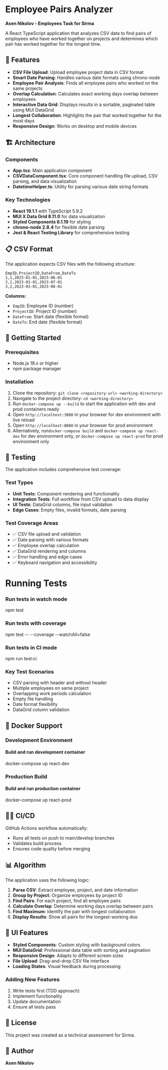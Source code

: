 
# Employee Pairs Analyzer

**Asen Nikolov - Employees Task for Sirma**

A React TypeScript application that analyzes CSV data to find pairs of employees who have worked together on projects and determines which pair has worked together for the longest time.

## 🎯 Features

- **CSV File Upload**: Upload employee project data in CSV format
- **Smart Date Parsing**: Handles various date formats using chrono-node
- **Employee Pair Analysis**: Finds all employee pairs who worked on the same projects
- **Overlap Calculation**: Calculates exact working days overlap between employees
- **Interactive Data Grid**: Displays results in a sortable, paginated table using MUI DataGrid
- **Longest Collaboration**: Highlights the pair that worked together for the most days
- **Responsive Design**: Works on desktop and mobile devices

## 🏗️ Architecture

### Components

- **App.tsx**: Main application component
- **CSVDataComponent.tsx**: Core component handling file upload, CSV parsing, and data visualization
- **DatetimeHelper.ts**: Utility for parsing various date string formats

### Key Technologies

- **React 19.1.1** with TypeScript 5.9.2
- **MUI X Data Grid 8.11.0** for data visualization
- **Styled Components 6.1.19** for styling
- **chrono-node 2.8.4** for flexible date parsing
- **Jest & React Testing Library** for comprehensive testing

## 📋 CSV Format

The application expects CSV files with the following structure:

```csv
EmpID,ProjectID,DateFrom,DateTo
1,1,2023-01-01,2023-06-01
2,1,2023-02-01,2023-07-01
3,2,2023-03-01,2023-08-01
```

**Columns:**
- `EmpID`: Employee ID (number)
- `ProjectID`: Project ID (number)
- `DateFrom`: Start date (flexible format)
- `DateTo`: End date (flexible format)

## 🚀 Getting Started
### Prerequisites
- Node.js 18.x or higher
- npm package manager

### Installation
1. Clone the repository:
   ```git clone <repository-url> <working-directory>```
2. Navigate to the project directory:
```cd <working-directory>```
3. Run ```docker-compose up --build``` to start the application with dev and prod containers ready
4. Open ```http://localhost:3000``` in your browser for dev environment with live reload
5. Open ```http://localhost:8080``` in your browser for prod environment
6. Alternatively, run```docker-compose build``` and ```docker-compose up react-dev``` for dev environment only, or ```docker-compose up react-prod``` for prod environment only

## 🧪 Testing
The application includes comprehensive test coverage:
### Test Types
- **Unit Tests**: Component rendering and functionality
- **Integration Tests**: Full workflow from CSV upload to data display
- **UI Tests**: DataGrid columns, file input validation
- **Edge Cases**: Empty files, invalid formats, date parsing

### Test Coverage Areas
- ✅ CSV file upload and validation
- ✅ Date parsing with various formats
- ✅ Employee overlap calculation
- ✅ DataGrid rendering and columns
- ✅ Error handling and edge cases
- ✅ Keyboard navigation and accessibility

# Running Tests
### Run tests in watch mode
npm test

### Run tests with coverage
npm test -- --coverage --watchAll=false

### Run tests in CI mode
npm run test:ci

### Key Test Scenarios
- CSV parsing with header and without header
- Multiple employees on same project
- Overlapping work periods calculation
- Empty file handling
- Date format flexibility
- DataGrid column validation

## 🐳 Docker Support
### Development Environment
#### Build and run development container
docker-compose up react-dev
### Production Build
#### Build and run production container
docker-compose up react-prod

## 🏃‍♂️ CI/CD
GitHub Actions workflow automatically:
- Runs all tests on push to main/develop branches
- Validates build process
- Ensures code quality before merging

## 📊 Algorithm
The application uses the following logic:
1. **Parse CSV**: Extract employee, project, and date information
2. **Group by Project**: Organize employees by project ID
3. **Find Pairs**: For each project, find all employee pairs
4. **Calculate Overlap**: Determine working days overlap between pairs
5. **Find Maximum**: Identify the pair with longest collaboration
6. **Display Results**: Show all pairs for the longest-working duo

## 🎨 UI Features
- **Styled Components**: Custom styling with background colors
- **MUI DataGrid**: Professional data table with sorting and pagination
- **Responsive Design**: Adapts to different screen sizes
- **File Upload**: Drag-and-drop CSV file interface
- **Loading States**: Visual feedback during processing

### Adding New Features
1. Write tests first (TDD approach)
2. Implement functionality
3. Update documentation
4. Ensure all tests pass

## 📝 License
This project was created as a technical assessment for Sirma.
## 👤 Author
**Asen Nikolov**
